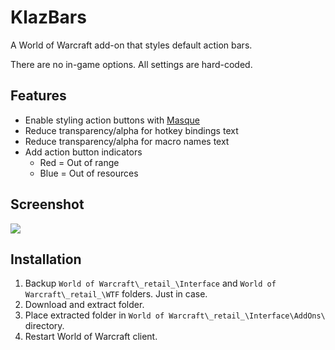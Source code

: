 # KlazBars

A World of Warcraft add-on that styles default action bars.

There are no in-game options. All settings are hard-coded.

## Features

- Enable styling action buttons with [Masque](https://www.curseforge.com/wow/addons/masque)
- Reduce transparency/alpha for hotkey bindings text
- Reduce transparency/alpha for macro names text
- Add action button indicators
    - Red = Out of range
    - Blue = Out of resources

## Screenshot

![](https://forge.haothitran.com/KlazHTT/KlazBars/raw/branch/main/Media/Screenshot_Example.png)

## Installation

1. Backup `World of Warcraft\_retail_\Interface` and `World of Warcraft\_retail_\WTF` folders. Just in case.
2. Download and extract folder.
3. Place extracted folder in `World of Warcraft\_retail_\Interface\AddOns\` directory.
4. Restart World of Warcraft client.
